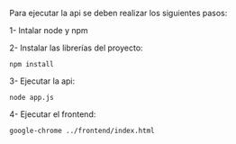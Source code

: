 Para ejecutar la api se deben realizar los siguientes pasos:

1- Intalar node y npm

2- Instalar las librerías del proyecto:

    npm install

3- Ejecutar la api:

    node app.js

4- Ejecutar el frontend:

    google-chrome ../frontend/index.html
